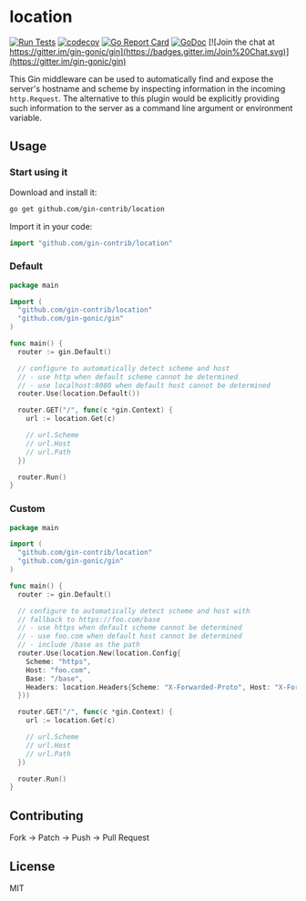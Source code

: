 # location

[![Run Tests](https://github.com/gin-contrib/location/actions/workflows/go.yml/badge.svg?branch=master)](https://github.com/gin-contrib/location/actions/workflows/go.yml)
[![codecov](https://codecov.io/gh/gin-contrib/location/branch/master/graph/badge.svg)](https://codecov.io/gh/gin-contrib/location)
[![Go Report Card](https://goreportcard.com/badge/github.com/gin-contrib/location)](https://goreportcard.com/report/github.com/gin-contrib/location)
[![GoDoc](https://godoc.org/github.com/gin-contrib/location?status.svg)](https://godoc.org/github.com/gin-contrib/location)
[![Join the chat at https://gitter.im/gin-gonic/gin](https://badges.gitter.im/Join%20Chat.svg)](https://gitter.im/gin-gonic/gin)

This Gin middleware can be used to automatically find and expose the server's
hostname and scheme by inspecting information in the incoming `http.Request`.
The alternative to this plugin would be explicitly providing such information to
the server as a command line argument or environment variable.

## Usage

### Start using it

Download and install it:

```bash
go get github.com/gin-contrib/location
```

Import it in your code:

```go
import "github.com/gin-contrib/location"
```

### Default

```go
package main

import (
  "github.com/gin-contrib/location"
  "github.com/gin-gonic/gin"
)

func main() {
  router := gin.Default()

  // configure to automatically detect scheme and host
  // - use http when default scheme cannot be determined
  // - use localhost:8080 when default host cannot be determined
  router.Use(location.Default())

  router.GET("/", func(c *gin.Context) {
    url := location.Get(c)

    // url.Scheme
    // url.Host
    // url.Path
  })

  router.Run()
}
```

### Custom

```go
package main

import (
  "github.com/gin-contrib/location"
  "github.com/gin-gonic/gin"
)

func main() {
  router := gin.Default()

  // configure to automatically detect scheme and host with
  // fallback to https://foo.com/base
  // - use https when default scheme cannot be determined
  // - use foo.com when default host cannot be determined
  // - include /base as the path
  router.Use(location.New(location.Config{
    Scheme: "https",
    Host: "foo.com",
    Base: "/base",
    Headers: location.Headers{Scheme: "X-Forwarded-Proto", Host: "X-Forwarded-For"},
  }))

  router.GET("/", func(c *gin.Context) {
    url := location.Get(c)

    // url.Scheme
    // url.Host
    // url.Path
  })

  router.Run()
}
```

## Contributing

Fork -> Patch -> Push -> Pull Request

## License

MIT
